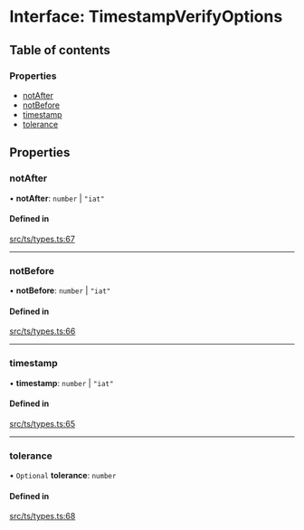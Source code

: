 # Interface: TimestampVerifyOptions

## Table of contents

### Properties

- [notAfter](TimestampVerifyOptions.md#notafter)
- [notBefore](TimestampVerifyOptions.md#notbefore)
- [timestamp](TimestampVerifyOptions.md#timestamp)
- [tolerance](TimestampVerifyOptions.md#tolerance)

## Properties

### notAfter

• **notAfter**: `number` \| ``"iat"``

#### Defined in

[src/ts/types.ts:67](https://gitlab.com/i3-market/code/wp3/t3.2/conflict-resolution/non-repudiation-library/-/blob/b64ca83/src/ts/types.ts#L67)

___

### notBefore

• **notBefore**: `number` \| ``"iat"``

#### Defined in

[src/ts/types.ts:66](https://gitlab.com/i3-market/code/wp3/t3.2/conflict-resolution/non-repudiation-library/-/blob/b64ca83/src/ts/types.ts#L66)

___

### timestamp

• **timestamp**: `number` \| ``"iat"``

#### Defined in

[src/ts/types.ts:65](https://gitlab.com/i3-market/code/wp3/t3.2/conflict-resolution/non-repudiation-library/-/blob/b64ca83/src/ts/types.ts#L65)

___

### tolerance

• `Optional` **tolerance**: `number`

#### Defined in

[src/ts/types.ts:68](https://gitlab.com/i3-market/code/wp3/t3.2/conflict-resolution/non-repudiation-library/-/blob/b64ca83/src/ts/types.ts#L68)
